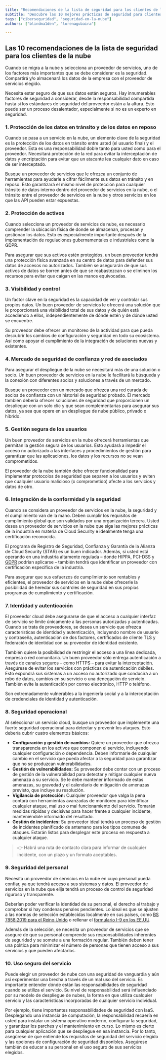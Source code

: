 ```yaml
---
title: "Recomendaciones de la lista de seguridad para los clientes de la nube"
subtitle: "Descubre las 10 mejores prácticas de seguridad para clientes de la nube: desde protección de datos hasta seguridad operativa y gestión de usuarios."
tags: ["ciberseguridad", "seguridad-en-la-nube"]
authors: ["blindma1den", "lorenagubaira"]

---
```


## **Las 10 recomendaciones de la lista de seguridad para los clientes de la nube**

Cuando se migra a la nube y selecciona un proveedor de servicios, uno de los factores más importantes que se debe considerar es la seguridad. Compartirá y/o almacenará los datos de la empresa con el proveedor de servicios elegido.

Necesita estar seguro de que sus datos están seguros. Hay innumerables factores de seguridad a considerar, desde la responsabilidad compartida hasta si los estándares de seguridad del proveedor están a la altura. Esto puede ser un proceso desalentador, especialmente si no es un experto en seguridad.

### **1. Protección de los datos en tránsito y de los datos en reposo**

Cuando se pasa a un servicio en la nube, un elemento clave de la seguridad es la protección de los datos en tránsito entre usted (el usuario final) y el proveedor. Esta es una responsabilidad doble tanto para usted como para el proveedor. Necesitará protección de la red para evitar la interceptación de datos y encriptación para evitar que un atacante lea cualquier dato en caso de ser interceptado.

Busque un proveedor de servicios que le ofrezca un conjunto de herramientas para ayudarle a cifrar fácilmente sus datos en tránsito y en reposo. Esto garantizará el mismo nivel de protección para cualquier tránsito de datos interno dentro del proveedor de servicios en la nube, o el tránsito entre el proveedor de servicios en la nube y otros servicios en los que las API pueden estar expuestas.

### **2. Protección de activos**

Cuando selecciona un proveedor de servicios de nube, es necesario comprender la ubicación física de donde se almacenan, procesan y gestionan los datos. Esto es especialmente importante después de la implementación de regulaciones gubernamentales e industriales como la GDPR.

Para asegurar que sus activos estén protegidos, un buen proveedor tendrá una protección física avanzada en su centro de datos para defender sus datos de accesos no autorizados. También se asegurarán de que sus activos de datos se borren antes de que se reabastezcan o se eliminen los recursos para evitar que caigan en las manos equivocadas.

### **3. Visibilidad y control**

Un factor clave en la seguridad es la capacidad de ver y controlar sus propios datos. Un buen proveedor de servicios le ofrecerá una solución que le proporcionará una visibilidad total de sus datos y de quién está accediendo a ellos, independientemente de dónde estén y de dónde usted se encuentre.

Su proveedor debe ofrecer un monitoreo de la actividad para que pueda descubrir los cambios de configuración y seguridad en todo su ecosistema. Así como apoyar el cumplimiento de la integración de soluciones nuevas y existentes.

### **4. Mercado de seguridad de confianza y red de asociados**

Para asegurar el despliegue de la nube se necesitará más de una solución o socio. Un buen proveedor de servicios en la nube le facilitará la búsqueda y la conexión con diferentes socios y soluciones a través de un mercado.

Busque un proveedor con un mercado que ofrezca una red curada de socios de confianza con un historial de seguridad probado. El mercado también debería ofrecer soluciones de seguridad que proporcionen un despliegue con un solo clic y que sean complementarias para asegurar sus datos, ya sea que opere en un despliegue de nube público, privado o híbrido.

### **5. Gestión segura de los usuarios**

Un buen proveedor de servicios en la nube ofrecerá herramientas que permitan la gestión segura de los usuarios. Esto ayudará a impedir el acceso no autorizado a las interfaces y procedimientos de gestión para garantizar que las aplicaciones, los datos y los recursos no se vean comprometidos.

El proveedor de la nube también debe ofrecer funcionalidad para implementar protocolos de seguridad que separen a los usuarios y eviten que cualquier usuario malicioso (o comprometido) afecte a los servicios y datos de otro.

### **6. Integración de la conformidad y la seguridad**

Cuando se considera un proveedor de servicios en la nube, la seguridad y el cumplimiento van de la mano. Deben cumplir los requisitos de cumplimiento global que son validados por una organización tercera. Usted desea un proveedor de servicios en la nube que siga las mejores prácticas de la industria en materia de Cloud Security e idealmente tenga una certificación reconocida.

El programa de Registro de Seguridad, Confianza y Garantía de la Alianza de Cloud Security (STAR) es un buen indicador. Además, si usted está operando en una industria altamente regulada – donde HIPPA, PCI-DSS y [GDPR](https://kinsta.com/es/blog/cumplimiento-gdpr/) podrían aplicarse – también tendrá que identificar un proveedor con certificación específica de la industria.

Para asegurar que sus esfuerzos de cumplimiento son rentables y eficientes, el proveedor de servicios en la nube debe ofrecerle la posibilidad de heredar sus controles de seguridad en sus propios programas de cumplimiento y certificación.

### **7. Identidad y autenticación**

El proveedor cloud debe asegurarse de que el acceso a cualquier interfaz de servicio se limite únicamente a las personas autorizadas y autenticadas. Cuando se trata de proveedores, se desea un servicio que ofrezca características de identidad y autenticación, incluyendo nombre de usuario y contraseña, autenticación de dos factores, certificados de cliente TLS y federación de identidad con su proveedor de identidad existente.

También quiere la posibilidad de restringir el acceso a una línea dedicada, empresa o red comunitaria. Un buen proveedor sólo entrega autenticación a través de canales seguros – como HTTPS – para evitar la interceptación. Asegúrese de evitar los servicios con prácticas de autenticación débiles. Esto expondrá sus sistemas a un acceso no autorizado que conducirá a un robo de datos, cambios en su servicio o una denegación de servicio. También evite la autenticación por correo electrónico, HTTP o teléfono.

Son extremadamente vulnerables a la ingeniería social y a la interceptación de credenciales de identidad y autenticación.

### **8. Seguridad operacional**

Al seleccionar un servicio cloud, busque un proveedor que implemente una fuerte seguridad operacional para detectar y prevenir los ataques. Esto debería cubrir cuatro elementos básicos:

- **Configuración y gestión de cambios:** Quiere un proveedor que ofrezca transparencia en los activos que componen el servicio, incluyendo cualquier configuración o dependencia. Deben informarle de cualquier cambio en el servicio que pueda afectar a la seguridad para garantizar que no se produzcan vulnerabilidades.
- **Gestión de vulnerabilidades:** Su proveedor debe contar con un proceso de gestión de la vulnerabilidad para detectar y mitigar cualquier nueva amenaza a su servicio. Se le debe mantener informado de estas amenazas, su gravedad y el calendario de mitigación de amenazas previsto, que incluye su resolución.
- **Vigilancia de protección:** Cualquier proveedor que valga la pena contará con herramientas avanzadas de monitoreo para identificar cualquier ataque, mal uso o mal funcionamiento del servicio. Tomarán medidas rápidas y decisivas para hacer frente a cualquier incidente, manteniéndole informado del resultado.
- **Gestión de incidentes:** Su proveedor ideal tendrá un proceso de gestión de incidentes planificado de antemano para los tipos comunes de ataques. Estarán listos para desplegar este proceso en respuesta a cualquier ataque.

> 👉 Habrá una ruta de contacto clara para informar de cualquier incidente, con un plazo y un formato aceptables.

### **9. Seguridad del personal**

Necesita un proveedor de servicios en la nube en cuyo personal pueda confiar, ya que tendrá acceso a sus sistemas y datos. El proveedor de servicios en la nube que elija tendrá un proceso de control de seguridad riguroso y transparente.

Deberían poder verificar la identidad de su personal, el derecho al trabajo y comprobar si hay condenas penales pendientes. Lo ideal es que se ajusten a las normas de selección establecidas localmente en sus países, como [BS 7858:2019 para el Reino Unido](https://standardsdevelopment.bsigroup.com/projects/2018-02194) o rellenar el [formulario I-9 en los EE.UU](https://www.uscis.gov/i-9).

Además de la selección, se necesita un proveedor de servicios que se asegure de que su personal comprende sus responsabilidades inherentes de seguridad y se somete a una formación regular. También deben tener una política para minimizar el número de personas que tienen acceso a sus servicios y que pueden afectarlos.

### **10. Uso seguro del servicio**

Puede elegir un proveedor de nube con una seguridad de vanguardia y aún así experimentar una brecha a través de un mal uso del servicio. Es importante entender dónde están las responsabilidades de seguridad cuando se utiliza el servicio. Su nivel de responsabilidad será influenciado por su modelo de despliegue de nubes, la forma en que utiliza cualquier servicio y las características incorporadas de cualquier servicio individual.

Por ejemplo, tiene importantes responsabilidades de seguridad con IaaS. Desplegando una instancia de computación, la responsabilidad recaería en usted para instalar un sistema operativo moderno, configurar la seguridad, y garantizar los parches y el mantenimiento en curso. Lo mismo es cierto para cualquier aplicación que se despliegue en esa instancia. Por lo tanto, asegúrese de que entiende los requisitos de seguridad del servicio elegido y las opciones de configuración de seguridad disponibles. Asegúrese también de educar a su personal en el uso seguro de sus servicios elegidos.
